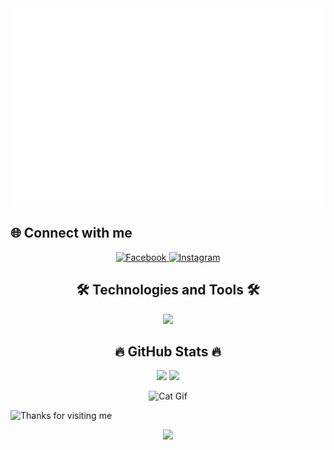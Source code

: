 <a href="#" target="_blank">
  <img src="./svg/duoq-banner.svg" width="1200" alt="Duoq2805-official" />
</a>

## 🌐 Connect with me
<p align="center">
  <a href="https://www.facebook.com/thai.duong.133789/">
    <img src="https://skillicons.dev/icons?i=facebook" width="50" alt="Facebook"/>
  </a>
  <a href="https://www.instagram.com/thaiduong2805/">
    <img src="https://skillicons.dev/icons?i=instagram" width="50" alt="Instagram"/>
  </a>
</p>

<h2 align="center">🛠 Technologies and Tools 🛠</h2>
<p align="center">
  <img src="https://skillicons.dev/icons?i=java,c,html,css,spring,mysql,git,github,visualstudiocode" />
</p>

<h2 align="center">🔥 GitHub Stats 🔥</h2>
<div align="center">
  <img src="https://github-readme-stats.vercel.app/api/top-langs/?username=Duoq2805&layout=compact" width="320" />
  <img src="https://github-readme-stats.vercel.app/api?username=Duoq2805&show_icons=true" width="420" />
</div>


<p align="center">
  <img src="https://media.giphy.com/media/dy54LwFL5yNInwMSye/giphy.gif" alt="Cat Gif" />
</p>

<img height="120" alt="Thanks for visiting me" width="100%" src="https://raw.githubusercontent.com/BrunnerLivio/brunnerlivio/master/images/marquee.svg" />
<p align="center">
  <img src="https://capsule-render.vercel.app/api?type=waving&color=gradient&height=60&section=footer&width=100"/>
</p>
